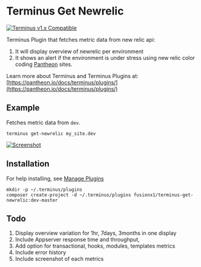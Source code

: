 # Terminus Get Newrelic

[![Terminus v1.x Compatible](https://img.shields.io/badge/terminus-v1.x-green.svg)](https://github.com/pantheon-systems/terminus)

Terminus Plugin that fetches metric data from new relic api:
1. It will display overview of newrelic per environment
2. It shows an alert if the environment is under stress using new relic color coding
 [Pantheon](https://www.pantheon.io) sites.

Learn more about Terminus and Terminus Plugins at:
[https://pantheon.io/docs/terminus/plugins/](https://pantheon.io/docs/terminus/plugins/)



## Example

Fetches metric data from `dev`.
```
terminus get-newrelic my_site.dev
```
[![Screenshot](http://dev-wpmanila.pantheonsite.io/wp-content/uploads/terminus-get-newrelic3.png)](https://github.com/pantheon-systems/terminus)


## Installation
For help installing, see [Manage Plugins](https://pantheon.io/docs/terminus/plugins/)
```
mkdir -p ~/.terminus/plugins
composer create-project -d ~/.terminus/plugins fusionx1/terminus-get-newrelic:dev-master
```
## Todo
1. Display overview variation for 1hr, 7days, 3months in one display
2. Include Appserver response time and throughput, 
3. Add option for transactional, hooks, modules, templates metrics
4. Include error history 
5. Include screenshot of each metrics 

